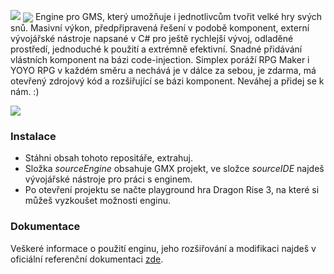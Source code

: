 ![](https://s31.postimg.org/4be7ykezv/Logo_Makr_1.png)
<img align="center" src="https://s31.postimg.org/4be7ykezv/Logo_Makr_1.png">
Engine pro GMS, který umožňuje i jednotlivcům tvořit velké hry svých snů. Masivní výkon, předpřipravená řešení v podobě komponent, externí vývojářské nástroje napsané v C# pro ještě rychlejší vývoj, odladěné prostředí, jednoduché k použití a extrémně efektivní. Snadné přidávání vlástních komponent na bázi code-injection. Simplex poráží RPG Maker i YOYO RPG v každém směru a nechává je v dálce za sebou, je zdarma, má otevřený zdrojový kód a rozšiřující se bázi komponent. 
Neváhej a přidej se k nám. :)

![](https://s32.postimg.org/ax2xymtw5/Bezejmenn.png)

### Instalace
- Stáhni obsah tohoto repositáře, extrahuj.
- Složka *sourceEngine* obsahuje GMX projekt, ve složce *sourceIDE* najdeš vývojářské nástroje pro práci s enginem.
- Po otevření projektu se načte playground hra Dragon Rise 3, na které si můžeš vyzkoušet možnosti enginu.

### Dokumentace
Veškeré informace o použití enginu, jeho rozšiřování a modifikaci najdeš v oficiální referenční dokumentaci [zde](https://github.com/lofcz/SimplexRpgEngine/wiki/Dokumentace/).
